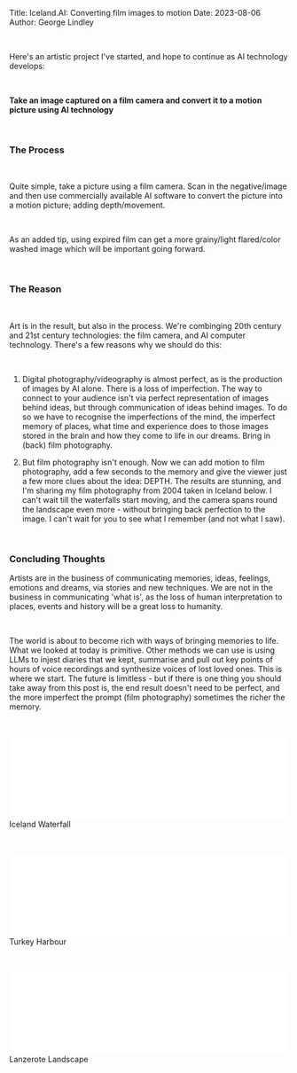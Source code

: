 Title: Iceland.AI: Converting film images to motion
Date: 2023-08-06
Author: George Lindley

&nbsp;

Here's an artistic project I've started, and hope to continue as AI technology develops:

&nbsp;

**Take an image captured on a film camera and convert it to a motion picture using AI technology**

&nbsp;

### The Process

&nbsp;

Quite simple, take a picture using a film camera. Scan in the negative/image and then use commercially available AI software to convert the picture into a motion picture; adding depth/movement. 

&nbsp;

As an added tip, using expired film can get a more grainy/light flared/color washed image which will be important going forward.

&nbsp;

### The Reason

&nbsp;

Art is in the result, but also in the process. We're combinging 20th century and 21st century technologies: the film camera, and AI computer technology. There's a few reasons why we should do this: 

&nbsp;

1. Digital photography/videography is almost perfect, as is the production of images by AI alone. There is a loss of imperfection. The way to connect to your audience isn't via perfect representation of images behind ideas, but through communication of ideas behind images. To do so we have to recognise the imperfections of the mind, the imperfect memory of places, what time and experience does to those images stored in the brain and how they come to life in our dreams. Bring in (back) film photography.

2. But film photography isn't enough. Now we can add motion to film photography, add a few seconds to the memory and give the viewer just a few more clues about the idea: DEPTH. The results are stunning, and I'm sharing my film photography from 2004 taken in Iceland below. I can't wait till the waterfalls start moving, and the camera spans round the landscape even more - without bringing back perfection to the image. I can't wait for you to see what I remember (and not what I saw). 

&nbsp;

### Concluding Thoughts

Artists are in the business of communicating memories, ideas, feelings, emotions and dreams, via stories and new techniques. We are not in the business in communicating 'what is', as the loss of human interpretation to places, events and history will be a great loss to humanity.

&nbsp;

The world is about to become rich with ways of bringing memories to life. What we looked at today is primitive. Other methods we can use is using LLMs to injest diaries that we kept, summarise and pull out key points of hours of voice recordings and synthesize voices of lost loved ones. This is where we start. The future is limitless - but if there is one thing you should take away from this post is, the end result doesn't need to be perfect, and the more imperfect the prompt (film photography) sometimes the richer the memory.

&nbsp;
&nbsp;

 <div class="video-container">
    <iframe width="100%" height="auto" src="../static/blog_images/iceland_waterfall.mp4" frameborder="0" allowfullscreen></iframe>
</div>
Iceland Waterfall

&nbsp;

 <div class="video-container">
    <iframe width="100%" height="auto" src="../static/blog_images/turkey_harbour.mp4" frameborder="0" allowfullscreen></iframe>
</div>
Turkey Harbour

&nbsp;

 <div class="video-container">
    <iframe width="100%" height="auto" src="../static/blog_images/lanzerote.mp4" frameborder="0" allowfullscreen></iframe>
</div>
Lanzerote Landscape